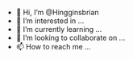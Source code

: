 - 👋 Hi, I’m @Hingginsbrian
- 👀 I’m interested in ...
- 🌱 I’m currently learning ...
- 💞️ I’m looking to collaborate on ...
- 📫 How to reach me ...

<!---
Hingginsbrian/Hingginsbrian is a ✨ special ✨ repository because its `README.md` (this file) appears on your GitHub profile.
You can click the Preview link to take a look at your changes.
--->
